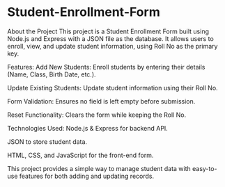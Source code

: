 # Student-Enrollment-Form
About the Project
This project is a Student Enrollment Form built using Node.js and Express with a JSON file as the database. It allows users to enroll, view, and update student information, using Roll No as the primary key.

Features:
Add New Students: Enroll students by entering their details (Name, Class, Birth Date, etc.).

Update Existing Students: Update student information using their Roll No.

Form Validation: Ensures no field is left empty before submission.

Reset Functionality: Clears the form while keeping the Roll No.

Technologies Used:
Node.js & Express for backend API.

JSON to store student data.

HTML, CSS, and JavaScript for the front-end form.

This project provides a simple way to manage student data with easy-to-use features for both adding and updating records.

